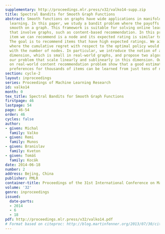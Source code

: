```yaml
---
supplementary: http://proceedings.mlr.press/v32/valko14-supp.zip
title: Spectral Bandits for Smooth Graph Functions
abstract: Smooth functions on graphs have wide applications in manifold and semi-supervised
  learning. In this paper, we study a bandit problem where the payoffs of arms are
  smooth on a graph. This framework is suitable for solving online learning problems
  that involve graphs, such as content-based recommendation. In this problem, each
  item we can recommend is a node and its expected rating is similar to its neighbors.
  The goal is to recommend items that have high expected ratings. We aim for the algorithms
  where the cumulative regret with respect to the optimal policy would not scale poorly
  with the number of nodes. In particular, we introduce the notion of an effective
  dimension, which is small in real-world graphs, and propose two algorithms for solving
  our problem that scale linearly and sublinearly in this dimension. Our experiments
  on real-world content recommendation problem show that a good estimator of user
  preferences for thousands of items can be learned from just tens of nodes evaluations.
section: cycle-2
layout: inproceedings
series: Proceedings of Machine Learning Research
id: valko14
month: 0
tex_title: Spectral Bandits for Smooth Graph Functions
firstpage: 46
lastpage: 54
page: 46-54
order: 46
cycles: false
author:
- given: Michal
  family: Valko
- given: Remi
  family: Munos
- given: Branislav
  family: Kveton
- given: Tomáš
  family: Kocák
date: 2014-06-18
number: 2
address: Bejing, China
publisher: PMLR
container-title: Proceedings of the 31st International Conference on Machine Learning
volume: '32'
genre: inproceedings
issued:
  date-parts:
  - 2014
  - 6
  - 18
pdf: http://proceedings.mlr.press/v32/valko14.pdf
# Format based on citeproc: http://blog.martinfenner.org/2013/07/30/citeproc-yaml-for-bibliographies/
---
```

